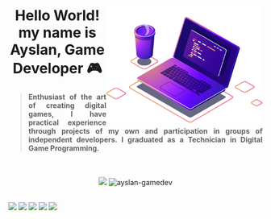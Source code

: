 <div align="center">
 <img src="https://raw.githubusercontent.com/AyslanSE/AyslanSE/main/master/img/computer-illustration.png" width="310px" align="right" alt="ayslan computer" style="max-width:100%;">
 
 <h1> Hello World! <br> my name is Ayslan, Game Developer 🎮 </h1>
 
 > <h4 align="justify"> Enthusiast of the art of creating digital games, I have practical experience through projects of my own and participation in groups of independent developers. I graduated as a Technician in Digital Game Programming.</h4>
 <br>
 <p> 
  <a href="https://github.com/ayslan-gamedev/ayslan-gamedev/pulse" alt="Activity"><img src="https://img.shields.io/github/commit-activity/m/ayslan-gamedev/ayslan-gamedev?style=flat-square" /></a>
  <img src="https://komarev.com/ghpvc/?username=your-github-username&style=flat-square" alt="ayslan-gamedev"/>
 </p>
 <br>
</div>


<!--<div style="display: inline_block" align="center" height="auto">
 <a href="https://github.com/Ayslan-gamedev">
  <img height="190em" src="http://github-readme-stats-git-master-ayslan-gamedev.vercel.app/api?username=Ayslan-gamedev&show_icons=true&theme=tokyonight&include_all_commits=true&count_private=true"/>
  <img height="190em" src="http://github-readme-stats-git-master-ayslan-gamedev.vercel.app/api/top-langs/?username=Ayslan-gamedev&layout=compact&langs_count=7&theme=tokyonight"/>
 </a>
</div>-->
 
<div>
  <a href="https://www.instagram.com/ayslan_gamedev/" target="_blank"><img src="https://img.shields.io/badge/-Instagram-%23E4405F?style=for-the-badge&logo=instagram&logoColor=white" target="_blank"></a>
  <a href="https://www.linkedin.com/in/ayslan-vieira-fontes-079362226/" target="_blank"><img src="https://img.shields.io/badge/-LinkedIn-%230077B5?style=for-the-badge&logo=linkedin&logoColor=white" target="_blank"></a>  
  <a href="https://wa.me/557996824715" target="_blank"><img src="https://img.shields.io/badge/WhatsApp-25D366?style=for-the-badge&logo=whatsapp&logoColor=white" target="_blank"></a> 
  <a href="https://t.me/ayslan_gamedev" target="_blank"><img src="https://img.shields.io/badge/Telegram-2CA5E0?style=for-the-badge&logo=telegram&logoColor=white" target="_blank"></a> 
  <a href = "mailto:ayslan.gamedev@gmail.com"><img src="https://img.shields.io/badge/Gmail-D14836?style=for-the-badge&logo=gmail&logoColor=white" target="_blank"></a>
</div>

<!-- <img src="https://github-readme-activity-graph.cyclic.app/graph?username=ayslan-gamedev&theme=black&custom_title=Contributions"> -->
